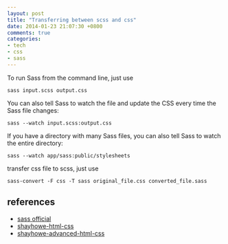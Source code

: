```yaml
---
layout: post
title: "Transferring between scss and css"
date: 2014-01-23 21:07:30 +0800
comments: true
categories:
- tech
- css
- sass
---
```


To run Sass from the command line, just use

```
sass input.scss output.css
```

You can also tell Sass to watch the file and update the CSS every time the Sass file changes:

```
sass --watch input.scss:output.css
```

If you have a directory with many Sass files, you can also tell Sass to watch the entire directory:

```
sass --watch app/sass:public/stylesheets
```

transfer css file to scss, just use

```
sass-convert -F css -T sass original_file.css converted_file.sass
```

references
----------

- [sass official](http://www.ruanyifeng.com/blog/2012/06/sass.html)
- [shayhowe-html-css](http://learn.shayhowe.com/html-css/)
- [shayhowe-advanced-html-css](http://learn.shayhowe.com/advanced-html-css)
